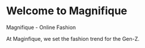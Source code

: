 # Welcome to Magnifique

Magnifique - Online Fashion

At Maginfique, we set the fashion trend for the Gen-Z.
